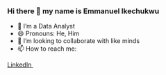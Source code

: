 ### Hi there 👋 my name is Emmanuel Ikechukwu

- 🔭 I’m a Data Analyst
- 😄 Pronouns: He, Him
- 👯 I’m looking to collaborate with like minds
- 📫 How to reach me:

<p>
  <a href="[https://www.linkedin.com/in/emmaikechukwu/](https://www.linkedin.com/in/emmaikechukwu/)" rel="nofollow noreferrer">
    <!--<img src="[https://i.stack.imgur.com/gVE0j.png](https://www.flaticon.com/free-icon/linkedin_3536505)" alt="linkedin">-->
    LinkedIn
  </a> &nbsp; 
</p>

<!--
**emmanuelkech/emmanuelkech** is a ✨ _special_ ✨ repository because its `README.md` (this file) appears on your GitHub profile.

Here are some ideas to get you started:

- 🔭 I’m currently working on ...
- 🌱 I’m currently learning ...
- 👯 I’m looking to collaborate on ...
- 🤔 I’m looking for help with ...
- 💬 Ask me about ...
- 📫 How to reach me: ...

- ⚡ Fun fact: ...
-->
